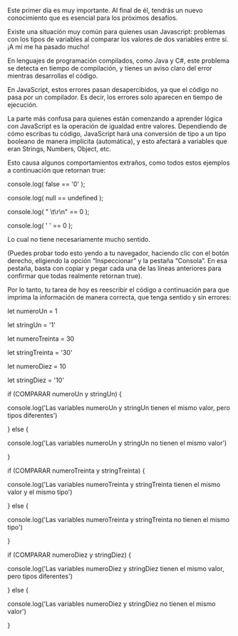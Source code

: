 Este primer día es muy importante. Al final de él, tendrás un nuevo conocimiento que es esencial para los próximos desafíos.


Existe una situación muy común para quienes usan Javascript: problemas con los tipos de variables al comparar los valores de dos variables entre sí. ¡A mí me ha pasado mucho!


En lenguajes de programación compilados, como Java y C#, este problema se detecta en tiempo de compilación, y tienes un aviso claro del error mientras desarrollas el código.

 

En JavaScript, estos errores pasan desapercibidos, ya que el código no pasa por un compilador. Es decir, los errores solo aparecen en tiempo de ejecución.

 

La parte más confusa para quienes están comenzando a aprender lógica con JavaScript es la operación de igualdad entre valores. Dependiendo de cómo escribas tu código, JavaScript hará una conversión de tipo a un tipo booleano de manera implícita (automática), y esto afectará a variables que eran Strings, Numbers, Object, etc.

 

Esto causa algunos comportamientos extraños, como todos estos ejemplos a continuación que retornan true:

 

console.log( false == '0' );

console.log( null == undefined );

console.log( " \t\r\n" == 0 );

console.log( ' ' == 0 );


Lo cual no tiene necesariamente mucho sentido.

 

(Puedes probar todo esto yendo a tu navegador, haciendo clic con el botón derecho, eligiendo la opción “Inspeccionar” y la pestaña “Consola”. En esa pestaña, basta con copiar y pegar cada una de las líneas anteriores para confirmar que todas realmente retornan true).

 

Por lo tanto, tu tarea de hoy es reescribir el código a continuación para que imprima la información de manera correcta, que tenga sentido y sin errores:

 

let numeroUn = 1

let stringUn = '1'

let numeroTreinta = 30

let stringTreinta = '30'

let numeroDiez = 10

let stringDiez = '10'




if (COMPARAR numeroUn y stringUn) {

  console.log('Las variables numeroUn y stringUn tienen el mismo valor, pero tipos diferentes')

} else {

  console.log('Las variables numeroUn y stringUn no tienen el mismo valor')

}

 

if (COMPARAR numeroTreinta y stringTreinta) {

  console.log('Las variables numeroTreinta y stringTreinta tienen el mismo valor y el mismo tipo')

} else {

  console.log('Las variables numeroTreinta y stringTreinta no tienen el mismo tipo')

}

 

if (COMPARAR numeroDiez y stringDiez) {

  console.log('Las variables numeroDiez y stringDiez tienen el mismo valor, pero tipos diferentes')

} else {

  console.log('Las variables numeroDiez y stringDiez no tienen el mismo valor')

}
